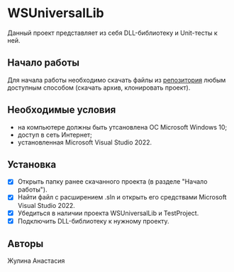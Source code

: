 # WSUniversalLib
Данный проект представляет из себя DLL-библиотеку и Unit-тесты к ней.

## Начало работы
Для начала работы необходимо скачать файлы из [репозитория](https://github.com/zutilda/WSUniversalLib) любым доступным способом (скачать архив, клонировать проект).

## Необходимые условия
- на компьютере должны быть утсановлена ОС Microsoft Windows 10;
- доступ в сеть Интернет;
- установленная Microsoft Visual Studio 2022.

## Установка
- [x] Открыть папку ранее скачанного проекта (в разделе "Начало работы").
- [x] Найти файл с расширением .sln и открыть его средствами Microsoft Visual Studio 2022.
- [x] Убедиться в наличии проекта WSUniversalLib и TestProject.
- [x] Подключить DLL-библиотеку к нужному проекту.

## Авторы
Жулина Анастасия
